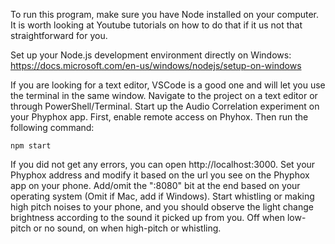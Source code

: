 To run this program, make sure you have Node installed on your computer. 
It is worth looking at Youtube tutorials on how to do that if it us not that straightforward for you.

Set up your Node.js development environment directly on Windows:
https://docs.microsoft.com/en-us/windows/nodejs/setup-on-windows

If you are looking for a text editor, VSCode is a good one and will let you use the terminal in the same window. Navigate to the project on a text editor or through PowerShell/Terminal. Start up the Audio Correlation experiment on your Phyphox app. First, enable remote access on Phyhox. Then run the following command:

```npm start```

If you did not get any errors, you can open http://localhost:3000. Set your Phyphox address and modify it based on the url you see on the Phyphox app on your phone. Add/omit the ":8080" bit at the end based on your operating system (Omit if Mac, add if Windows). Start whistling or making high pitch noises to your phone, and you should observe the light change brightness according to the sound it picked up from you. Off when low-pitch or no sound, on when high-pitch or whistling.
